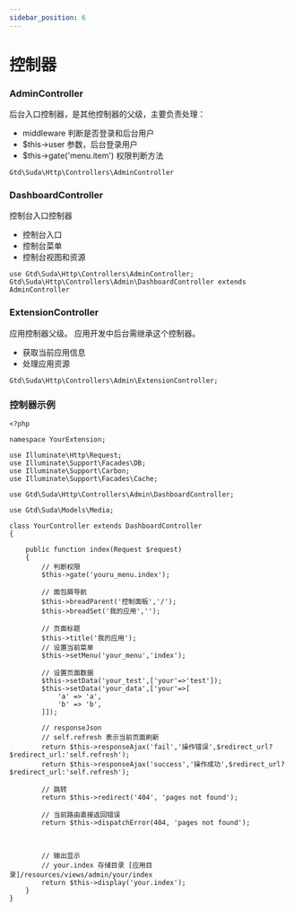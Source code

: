```yaml
---
sidebar_position: 6
---
```


# 控制器

### AdminController

后台入口控制器，是其他控制器的父级，主要负责处理：

- middleware 判断是否登录和后台用户
- $this->user 参数，后台登录用户
- $this->gate('menu.item') 权限判断方法

```
Gtd\Suda\Http\Controllers\AdminController
```

### DashboardController

控制台入口控制器

- 控制台入口
- 控制台菜单
- 控制台视图和资源

```
use Gtd\Suda\Http\Controllers\AdminController;
Gtd\Suda\Http\Controllers\Admin\DashboardController extends AdminController
```

### ExtensionController

应用控制器父级。 应用开发中后台需继承这个控制器。

- 获取当前应用信息
- 处理应用资源

```
Gtd\Suda\Http\Controllers\Admin\ExtensionController;
```

### 控制器示例

```
<?php

namespace YourExtension;

use Illuminate\Http\Request;
use Illuminate\Support\Facades\DB;
use Illuminate\Support\Carbon;
use Illuminate\Support\Facades\Cache;

use Gtd\Suda\Http\Controllers\Admin\DashboardController;

use Gtd\Suda\Models\Media;

class YourController extends DashboardController
{

    public function index(Request $request)
    {
        // 判断权限
        $this->gate('youru_menu.index');

        // 面包屑导航
        $this->breadParent('控制面板','/');
        $this->breadSet('我的应用','');

        // 页面标题
        $this->title('我的应用');
        // 设置当前菜单
        $this->setMenu('your_menu','index');

        // 设置页面数据
        $this->setData('your_test',['your'=>'test']);
        $this->setData('your_data',['your'=>[
            'a' => 'a',
            'b' => 'b',
        ]]);

        // responseJson
        // self.refresh 表示当前页面刷新
        return $this->responseAjax('fail','操作错误',$redirect_url?$redirect_url:'self.refresh');
        return $this->responseAjax('success','操作成功',$redirect_url?$redirect_url:'self.refresh');

        // 跳转
        return $this->redirect('404', 'pages not found');

        // 当前路由直接返回错误
        return $this->dispatchError(404, 'pages not found');

        

        // 输出显示
        // your.index 存储目录 [应用目录]/resources/views/admin/your/index
        return $this->display('your.index');
    }
}
```

